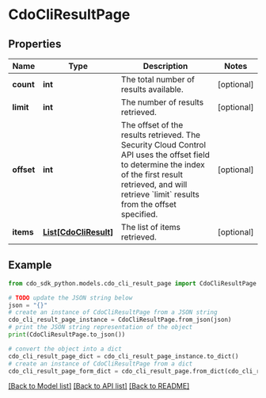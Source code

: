# CdoCliResultPage


## Properties

Name | Type | Description | Notes
------------ | ------------- | ------------- | -------------
**count** | **int** | The total number of results available. | [optional] 
**limit** | **int** | The number of results retrieved. | [optional] 
**offset** | **int** | The offset of the results retrieved. The Security Cloud Control API uses the offset field to determine the index of the first result retrieved, and will retrieve &#x60;limit&#x60; results from the offset specified. | [optional] 
**items** | [**List[CdoCliResult]**](CdoCliResult.md) | The list of items retrieved. | [optional] 

## Example

```python
from cdo_sdk_python.models.cdo_cli_result_page import CdoCliResultPage

# TODO update the JSON string below
json = "{}"
# create an instance of CdoCliResultPage from a JSON string
cdo_cli_result_page_instance = CdoCliResultPage.from_json(json)
# print the JSON string representation of the object
print(CdoCliResultPage.to_json())

# convert the object into a dict
cdo_cli_result_page_dict = cdo_cli_result_page_instance.to_dict()
# create an instance of CdoCliResultPage from a dict
cdo_cli_result_page_form_dict = cdo_cli_result_page.from_dict(cdo_cli_result_page_dict)
```
[[Back to Model list]](../README.md#documentation-for-models) [[Back to API list]](../README.md#documentation-for-api-endpoints) [[Back to README]](../README.md)


